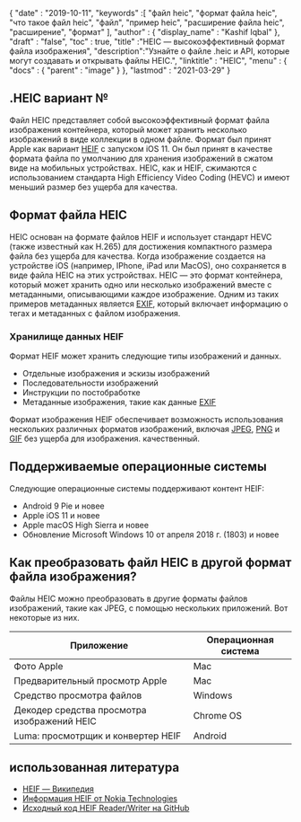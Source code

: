 {
  "date" : "2019-10-11",
  "keywords" :[ "файл heic", "формат файла heic", "что такое файл heic", "файл", "пример heic", "расширение файла heic", "расширение", "формат" ],
  "author" : {
    "display_name" : "Kashif Iqbal"
},
  "draft" : "false",
  "toc" : true,
  "title" :"HEIC — высокоэффективный формат файла изображения",
  "description":"Узнайте о файле .heic и API, которые могут создавать и открывать файлы HEIC.",
  "linktitle" : "HEIC",
  "menu" : {
    "docs" : {
      "parent" : "image"
}
},
  "lastmod" : "2021-03-29"
}

## .HEIC вариант №

Файл HEIC представляет собой высокоэффективный формат файла изображения контейнера, который может хранить несколько изображений в виде коллекции в одном файле. Формат был принят Apple как вариант [HEIF](/ru/image/heif/) с запуском iOS 11. Он был принят в качестве формата файла по умолчанию для хранения изображений в сжатом виде на мобильных устройствах. HEIC, как и HEIF, сжимаются с использованием стандарта High Efficiency Video Coding (HEVC) и имеют меньший размер без ущерба для качества.

## Формат файла HEIC

HEIC основан на формате файлов HEIF и использует стандарт HEVC (также известный как H.265) для достижения компактного размера файла без ущерба для качества. Когда изображение создается на устройстве iOS (например, IPhone, iPad или MacOS), оно сохраняется в виде файла HEIC на этих устройствах. HEIC — это формат контейнера, который может хранить одно или несколько изображений вместе с метаданными, описывающими каждое изображение. Одним из таких примеров метаданных является [EXIF](/ru/image/exif/), который включает информацию о тегах и метаданных с файлом изображения.

### Хранилище данных HEIF

Формат HEIF может хранить следующие типы изображений и данных.

* Отдельные изображения и эскизы изображений
* Последовательности изображений
* Инструкции по постобработке
* Метаданные изображения, такие как данные [EXIF](/ru/image/exif/)

Формат изображения HEIF обеспечивает возможность использования нескольких различных форматов изображений, включая [JPEG](/ru/image/jpeg/), [PNG](/ru/image/png/) и [GIF](/ru/image/gif/) без ущерба для изображения. качественный.

## Поддерживаемые операционные системы

Следующие операционные системы поддерживают контент HEIF:

* Android 9 Pie и новее
* Apple iOS 11 и новее
* Apple macOS High Sierra и новее
* Обновление Microsoft Windows 10 от апреля 2018 г. (1803) и новее

## Как преобразовать файл HEIC в другой формат файла изображения?

Файлы HEIC можно преобразовать в другие форматы файлов изображений, такие как JPEG, с помощью нескольких приложений. Вот некоторые из них.

|Приложение|Операционная система|
---|---|
|Фото Apple |Mac|
|Предварительный просмотр Apple |Mac|
|Средство просмотра файлов|Windows|
|Декодер средства просмотра изображений HEIC |Chrome OS|
|Luma: просмотрщик и конвертер HEIF |Android|

## использованная литература

* [HEIF — Википедия](https://en.wikipedia.org/wiki/High_Efficiency_Image_File_Format)
* [Информация HEIF от Nokia Technologies](https://nokiatech.github.io/heif/)
* [Исходный код HEIF Reader/Writer на GitHub](https://github.com/nokiatech/heif)


